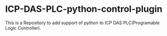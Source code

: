 # ICP-DAS-PLC-python-control-plugin
This is a Repository to add support of python to ICP DAS PLC(Programable Logic Controller). 

